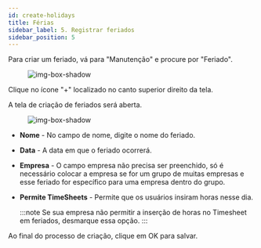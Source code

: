 ```yaml
---
id: create-holidays  
title: Férias
sidebar_label: 5. Registrar feriados
sidebar_position: 5
---
```


Para criar um feriado, vá para "Manutenção" e procure por "Feriado".

<figure>

![img-box-shadow](/img/Holiday.1.png)
<figcaption></figcaption>
</figure>


Clique no ícone "+" localizado no canto superior direito da tela.

A tela de criação de feriados será aberta.

<figure>

![img-box-shadow](/img/Holiday.png)
<figcaption></figcaption>
</figure>


- **Nome** - No campo de nome, digite o nome do feriado.
- **Data** - A data em que o feriado ocorrerá.
- **Empresa** - O campo empresa não precisa ser preenchido, só é necessário colocar a empresa se for um grupo de muitas empresas e esse feriado for específico para uma empresa dentro do grupo.
- **Permite TimeSheets** - Permite que os usuários insiram horas nesse dia.

  :::note
   Se sua empresa não permitir a inserção de horas no Timesheet em feriados, desmarque essa opção.
  :::
  
Ao final do processo de criação, clique em OK para salvar.

